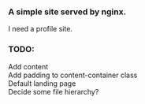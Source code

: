### A simple site served by nginx.
I need a profile site.  
### TODO:
Add content  
Add padding to content-container class  
Default landing page  
Decide some file hierarchy?  
